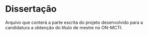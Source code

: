 # Dissertação

Arquivo que conterá a parte escrita do projeto desenvolvido para a candidatura a obtenção do título de mestre no ON-MCTI.
